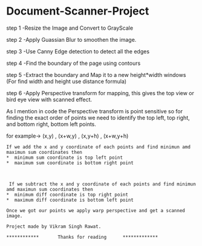 # Document-Scanner-Project

step 1 -Resize the Image and Convert to GrayScale

step 2 -Apply Guassian Blur to smoothen the image.

step 3 -Use Canny Edge detection to detect all the edges

step 4 -Find the boundary of the page using contours

step 5 -Extract the boundary and Map it to a new height*width windows (For find width and height use distance formula)

step 6 -Apply Perspective transform for mapping, this gives the top view or bird eye view with scanned effect.

As I mention in code the Perspective transform is point sensitive so for finding the exact order of points
we need to identify the top left, top right, and bottom right, bottom left points.

for example->   (x,y) , (x+w,y) , (x,y+h) , (x+w,y+h) 
    
       
       
    If we add the x and y coordinate of each points and find minimun amd maximun sum coordinates then 
    *  minimum sum coordinate is top left point 
    *  maximum sum coordinate is bottom right point 
    
    
    
     If we subtract the x and y coordinate of each points and find minimun amd maximun sum coordinates then 
    *  minimum diff coordinate is top right point 
    *  maximum diff coordinate is bottom left point 
    
    Once we got our points we apply warp perspective and get a scanned image.
     
    Project made by Vikram Singh Rawat.
    
    ************       Thanks for reading      *************
    
    
